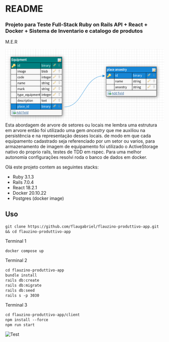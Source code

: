 # README
### Projeto para Teste Full-Stack Ruby on Rails API + React + Docker + Sistema de Inventario e catalogo de produtos 

M.E.R 

![MER](schemaproduttivo.png)
Esta abordagem de arvore de setores ou locais me lembra uma estrutura em arvore então foi utilizado uma gem *ancestry* que me auxiliou na persistência e na representação desses locais. de modo em que cada equipamento cadastrado seja referenciado por um setor ou varios, para armazenamento de imagem de equipamento foi utilizado o ActiveStorage nativo do proprio rails, testes de TDD em rspec. Para uma melhor autonomia configurações resolvi roda o banco de dados em docker. 

Olá este projeto contem as seguintes stacks:

 * Ruby 3.1.3
 * Rails 7.0.4
 * React 18.2.1
 * Docker 20.10.22
 * Postgres (docker image)


##  Uso

```shel
git clone https://github.com/flaugabriel/flauzino-produttivo-app.git && cd flauzino-produttivo-app
```
Terminal 1
```shell
docker compose up 
```
Terminal 2
```shell
cd flauzino-produttivo-app
bundle install
rails db:create
rails db:migrate
rails db:seed
rails s -p 3030
```
Terminal 3
```shell
cd flauzino-produttivo-app/client
npm install --force
npm run start
```

![Test](https://github.com/flaugabriel/flauzino-produttivo-app/actions/workflows/ruby.yml/badge.svg)

